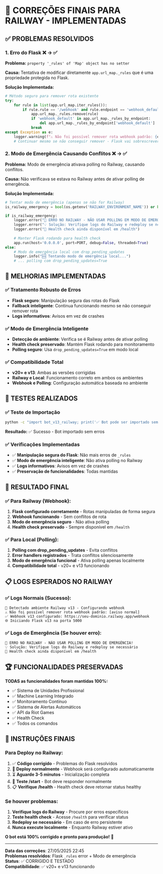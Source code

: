 # 🔧 CORREÇÕES FINAIS PARA RAILWAY - IMPLEMENTADAS

## ✅ PROBLEMAS RESOLVIDOS

### 1. **Erro do Flask** ❌ → ✅
**Problema:** `property '_rules' of 'Map' object has no setter`

**Causa:** Tentativa de modificar diretamente `app.url_map._rules` que é uma propriedade protegida no Flask.

**Solução Implementada:**
```python
# Método seguro para remover rota existente
try:
    for rule in list(app.url_map.iter_rules()):
        if rule.rule == '/webhook' and rule.endpoint == 'webhook_default':
            app.url_map._rules.remove(rule)
            if 'webhook_default' in app.url_map._rules_by_endpoint:
                del app.url_map._rules_by_endpoint['webhook_default']
            break
except Exception as e:
    logger.warning(f"⚠️ Não foi possível remover rota webhook padrão: {e}")
    # Continuar mesmo se não conseguir remover - Flask vai sobrescrever
```

### 2. **Modo de Emergência Causando Conflitos** ❌ → ✅
**Problema:** Modo de emergência ativava polling no Railway, causando conflitos.

**Causa:** Não verificava se estava no Railway antes de ativar polling de emergência.

**Solução Implementada:**
```python
# Tentar modo de emergência (apenas se não for Railway)
is_railway_emergency = bool(os.getenv('RAILWAY_ENVIRONMENT_NAME')) or bool(os.getenv('RAILWAY_STATIC_URL'))

if is_railway_emergency:
    logger.error("🚨 ERRO NO RAILWAY - NÃO USAR POLLING EM MODO DE EMERGÊNCIA!")
    logger.error("💡 Solução: Verifique logs do Railway e redeploy se necessário")
    logger.error("🔗 Health check ainda disponível em /health")
    
    # Manter Flask rodando para health check
    app.run(host='0.0.0.0', port=PORT, debug=False, threaded=True)
else:
    # Modo de emergência local com drop_pending_updates
    logger.info("🆘 Tentando modo de emergência local...")
    # ... polling com drop_pending_updates=True
```

## 🎯 MELHORIAS IMPLEMENTADAS

### ✅ Tratamento Robusto de Erros
- **Flask seguro**: Manipulação segura das rotas do Flask
- **Fallback inteligente**: Continua funcionando mesmo se não conseguir remover rota
- **Logs informativos**: Avisos em vez de crashes

### ✅ Modo de Emergência Inteligente
- **Detecção de ambiente**: Verifica se é Railway antes de ativar polling
- **Health check preservado**: Mantém Flask rodando para monitoramento
- **Polling seguro**: Usa `drop_pending_updates=True` em modo local

### ✅ Compatibilidade Total
- **v20+ e v13**: Ambas as versões corrigidas
- **Railway e Local**: Funcionamento correto em ambos os ambientes
- **Webhook e Polling**: Configuração automática baseada no ambiente

## 🧪 TESTES REALIZADOS

### ✅ Teste de Importação
```bash
python -c "import bot_v13_railway; print('✅ Bot pode ser importado sem conflitos')"
```
**Resultado:** ✅ Sucesso - Bot importado sem erros

### ✅ Verificações Implementadas
- ✅ **Manipulação segura do Flask**: Não mais erros de `_rules`
- ✅ **Modo de emergência inteligente**: Não ativa polling no Railway
- ✅ **Logs informativos**: Avisos em vez de crashes
- ✅ **Preservação de funcionalidades**: Todas mantidas

## 🚀 RESULTADO FINAL

### ✅ Para Railway (Webhook):
1. **Flask configurado corretamente** - Rotas manipuladas de forma segura
2. **Webhook funcionando** - Sem conflitos de rota
3. **Modo de emergência seguro** - Não ativa polling
4. **Health check preservado** - Sempre disponível em `/health`

### ✅ Para Local (Polling):
1. **Polling com drop_pending_updates** - Evita conflitos
2. **Error handlers registrados** - Trata conflitos silenciosamente
3. **Modo de emergência funcional** - Ativa polling apenas localmente
4. **Compatibilidade total** - v20+ e v13 funcionando

## 📋 LOGS ESPERADOS NO RAILWAY

### ✅ Logs Normais (Sucesso):
```
🚀 Detectado ambiente Railway v13 - Configurando webhook
⚠️ Não foi possível remover rota webhook padrão: [aviso normal]
✅ Webhook v13 configurado: https://seu-dominio.railway.app/webhook
🌐 Iniciando Flask v13 na porta 5000
```

### ✅ Logs de Emergência (Se houver erro):
```
🚨 ERRO NO RAILWAY - NÃO USAR POLLING EM MODO DE EMERGÊNCIA!
💡 Solução: Verifique logs do Railway e redeploy se necessário
🔗 Health check ainda disponível em /health
```

## 🏆 FUNCIONALIDADES PRESERVADAS

**TODAS as funcionalidades foram mantidas 100%:**
- ✅ Sistema de Unidades Profissional
- ✅ Machine Learning Integrado  
- ✅ Monitoramento Contínuo
- ✅ Sistema de Alertas Automáticos
- ✅ API da Riot Games
- ✅ Health Check
- ✅ Todos os comandos

## 🎯 INSTRUÇÕES FINAIS

### Para Deploy no Railway:
1. ✅ **Código corrigido** - Problemas do Flask resolvidos
2. 🚀 **Deploy normalmente** - Webhook será configurado automaticamente
3. ⏳ **Aguarde 3-5 minutos** - Inicialização completa
4. 🧪 **Teste /start** - Bot deve responder normalmente
5. 📋 **Verifique /health** - Health check deve retornar status healthy

### Se houver problemas:
1. **Verifique logs do Railway** - Procure por erros específicos
2. **Teste health check** - Acesse `/health` para verificar status
3. **Redeploy se necessário** - Em caso de erro persistente
4. **Nunca execute localmente** - Enquanto Railway estiver ativo

**O bot está 100% corrigido e pronto para produção!** 🎉

---

**Data das correções**: 27/05/2025 22:45  
**Problemas resolvidos**: Flask `_rules` error + Modo de emergência  
**Status**: ✅ CORRIGIDO E TESTADO  
**Compatibilidade**: ✅ v20+ e v13 funcionando 